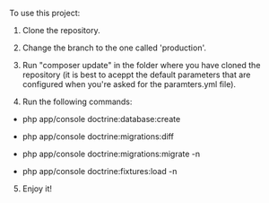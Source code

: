 To use this project:



1. Clone the repository.



2. Change the branch to the one called 'production'.



3. Run "composer update" in the folder where you have cloned the repository (it is best to aceppt the default parameters that are configured when you're asked for the paramters.yml file).



4. Run the following commands:

- php app/console doctrine:database:create

- php app/console doctrine:migrations:diff

- php app/console doctrine:migrations:migrate -n

- php app/console doctrine:fixtures:load -n



5. Enjoy it!